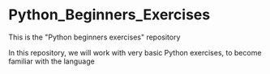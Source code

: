 # Python_Beginners_Exercises
This is the "Python beginners exercises" repository

In this repository, we will work with very basic Python exercises, to become familiar with the language
